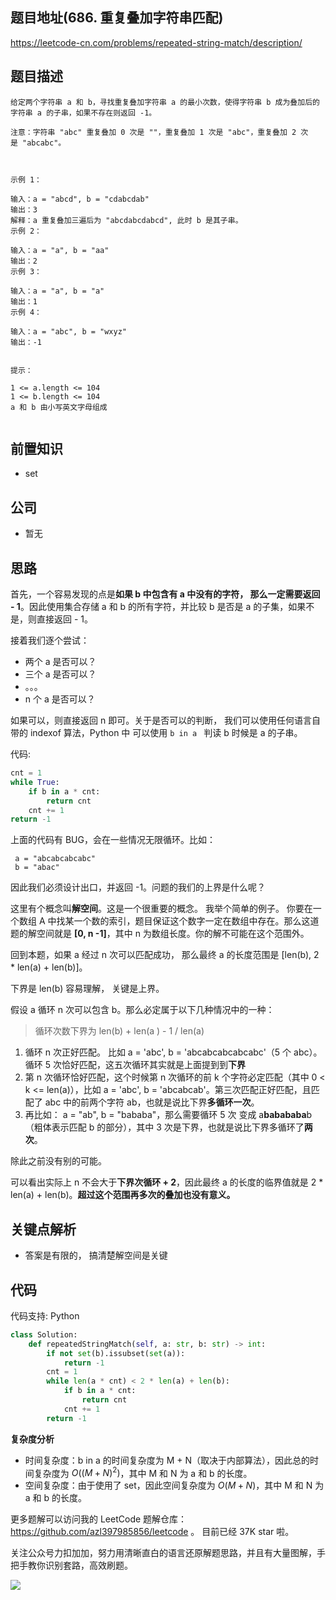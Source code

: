 ## 题目地址(686. 重复叠加字符串匹配)

https://leetcode-cn.com/problems/repeated-string-match/description/

## 题目描述

```
给定两个字符串 a 和 b，寻找重复叠加字符串 a 的最小次数，使得字符串 b 成为叠加后的字符串 a 的子串，如果不存在则返回 -1。

注意：字符串 "abc" 重复叠加 0 次是 ""，重复叠加 1 次是 "abc"，重复叠加 2 次是 "abcabc"。

 

示例 1：

输入：a = "abcd", b = "cdabcdab"
输出：3
解释：a 重复叠加三遍后为 "abcdabcdabcd", 此时 b 是其子串。
示例 2：

输入：a = "a", b = "aa"
输出：2
示例 3：

输入：a = "a", b = "a"
输出：1
示例 4：

输入：a = "abc", b = "wxyz"
输出：-1
 

提示：

1 <= a.length <= 104
1 <= b.length <= 104
a 和 b 由小写英文字母组成


```

## 前置知识

- set

## 公司

- 暂无

## 思路

首先，一个容易发现的点是**如果 b 中包含有 a 中没有的字符， 那么一定需要返回 - 1**。因此使用集合存储 a 和 b 的所有字符，并比较 b 是否是 a 的子集，如果不是，则直接返回 - 1。

接着我们逐个尝试：

- 两个 a 是否可以？
- 三个 a 是否可以？
- 。。。
- n 个 a 是否可以？

如果可以，则直接返回 n 即可。关于是否可以的判断， 我们可以使用任何语言自带的 indexof 算法，Python 中 可以使用 `b in a ` 判读 b 时候是 a 的子串。

代码:

```py
cnt = 1
while True:
    if b in a * cnt:
        return cnt
    cnt += 1
return -1
```

上面的代码有 BUG，会在一些情况无限循环。比如：

```
 a = "abcabcabcabc"
 b = "abac"
```

因此我们必须设计出口，并返回 -1。问题的我们的上界是什么呢？

这里有个概念叫**解空间**。这是一个很重要的概念。 我举个简单的例子。 你要在一个数组 A 中找某一个数的索引，题目保证这个数字一定在数组中存在。那么这道题的解空间就是 **[0, n -1]**，其中 n 为数组长度。你的解不可能在这个范围外。

回到本题，如果 a 经过 n 次可以匹配成功， 那么最终 a 的长度范围是 [len(b), 2 * len(a) + len(b)]。

下界是 len(b) 容易理解， 关键是上界。

假设 a 循环 n 次可以包含 b。那么必定属于以下几种情况中的一种：

> 循环次数下界为 len(b) + len(a ) - 1 / len(a)

1. 循环 n 次正好匹配。 比如 a = 'abc', b = 'abcabcabcabcabc'（5 个 abc）。循环 5 次恰好匹配，这五次循环其实就是上面提到到**下界**
2. 第 n 次循环恰好匹配，这个时候第 n 次循环的前 k 个字符必定匹配（其中 0 < k <= len(a)），比如 a = 'abc', b = 'abcabcab'。第三次匹配正好匹配，且匹配了 abc 中的前两个字符 ab，也就是说比下界**多循环一次**。
3. 再比如： a = "ab", b = "bababa"，那么需要循环 5 次 变成 a**babababa**b（粗体表示匹配 b 的部分），其中 3 次是下界，也就是说比下界多循环了**两次**。

除此之前没有别的可能。

可以看出实际上 n 不会大于**下界次循环 + 2**，因此最终 a 的长度的临界值就是 2 \* len(a) + len(b)。**超过这个范围再多次的叠加也没有意义。**

## 关键点解析

- 答案是有限的， 搞清楚解空间是关键

## 代码

代码支持: Python

```py
class Solution:
    def repeatedStringMatch(self, a: str, b: str) -> int:
        if not set(b).issubset(set(a)):
            return -1
        cnt = 1
        while len(a * cnt) < 2 * len(a) + len(b):
            if b in a * cnt:
                return cnt
            cnt += 1
        return -1
```

**复杂度分析**

- 时间复杂度：b in a 的时间复杂度为 M + N（取决于内部算法），因此总的时间复杂度为 $O((M + N) ^ 2)$，其中 M 和 N 为 a 和 b 的长度。
- 空间复杂度：由于使用了 set，因此空间复杂度为 $O(M +N)$，其中 M 和 N 为 a 和 b 的长度。

更多题解可以访问我的 LeetCode 题解仓库：https://github.com/azl397985856/leetcode 。 目前已经 37K star 啦。

关注公众号力扣加加，努力用清晰直白的语言还原解题思路，并且有大量图解，手把手教你识别套路，高效刷题。

![](https://p.ipic.vip/2m42ja.jpg)
